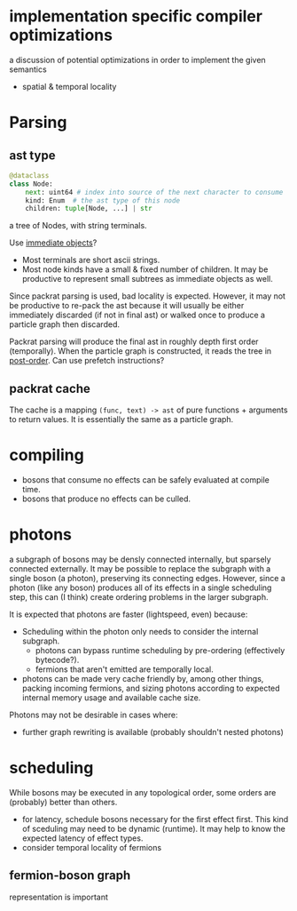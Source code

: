 # implementation specific compiler optimizations
a discussion of potential optimizations in order to implement the given semantics

* spatial & temporal locality

# Parsing
## ast type
```python
@dataclass
class Node:
    next: uint64 # index into source of the next character to consume
    kind: Enum  # the ast type of this node
    children: tuple[Node, ...] | str
```
a tree of Nodes, with string terminals.

Use [immediate objects](https://bernsteinbear.com/blog/scrapscript-tricks/#immediate-objects)?
* Most terminals are short ascii strings.
* Most node kinds have a small & fixed number of children. It may be productive to represent small subtrees as immediate objects as well.

Since packrat parsing is used, bad locality is expected. However, it may not be productive to re-pack the ast because it will usually be either immediately discarded (if not in final ast) or walked once to produce a particle graph then discarded.

Packrat parsing will produce the final ast in roughly depth first order (temporally). When the particle graph is constructed, it reads the tree in [post-order](https://en.wikipedia.org/wiki/Tree_traversal#Post-order,_LRN). Can use prefetch instructions?

## packrat cache
The cache is a mapping `(func, text) -> ast` of pure functions + arguments to return values. It is essentially the same as a particle graph.


# compiling
* bosons that consume no effects can be safely evaluated at compile time.
* bosons that produce no effects can be culled.

# photons
a subgraph of bosons may be densly connected internally, but sparsely connected externally.
It may be possible to replace the subgraph with a single boson (a photon), preserving its connecting edges.
However, since a photon (like any boson) produces all of its effects in a single scheduling step, this can (I think) create ordering problems in the larger subgraph.

It is expected that photons are faster (lightspeed, even) because:
* Scheduling within the photon only needs to consider the internal subgraph.
    * photons can bypass runtime scheduling by pre-ordering (effectively bytecode?).
    * fermions that aren't emitted are temporally local.
* photons can be made very cache friendly by, among other things, packing incoming fermions, and sizing photons according to expected internal memory usage and available cache size.

Photons may not be desirable in cases where:
* further graph rewriting is available (probably shouldn't nested photons)

# scheduling
While bosons may be executed in any topological order, some orders are (probably) better than others.
* for latency, schedule bosons necessary for the first effect first. This kind of sceduling may need to be dynamic (runtime). It may help to know the expected latency of effect types.
* consider temporal locality of fermions

## fermion-boson graph
representation is important
